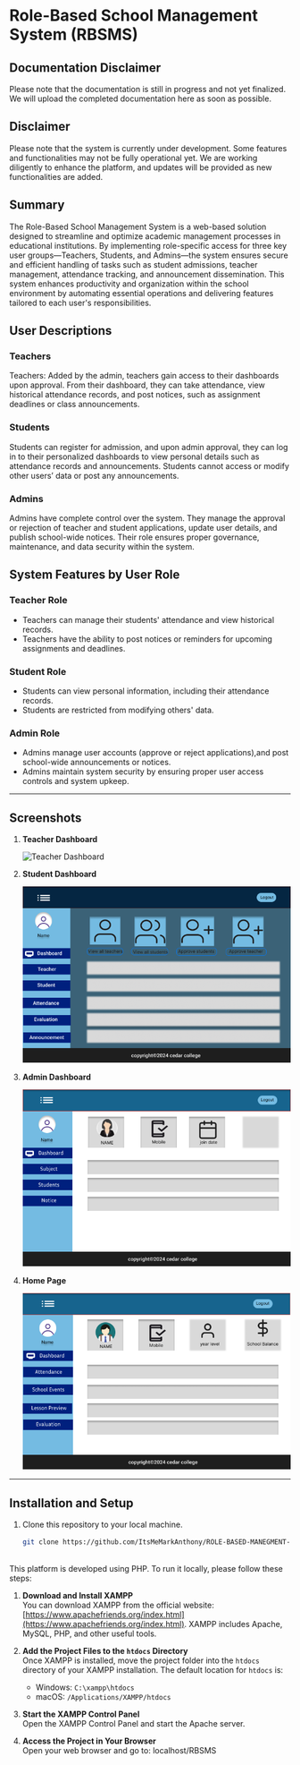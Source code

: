 #  Role-Based School Management System (RBSMS)

## Documentation Disclaimer
Please note that the documentation is still in progress and not yet finalized. We will upload the completed documentation here as soon as possible. 

## Disclaimer
Please note that the system is currently under development. Some features and functionalities may not be fully operational yet. We are working diligently to enhance the platform, and updates will be provided as new functionalities are added. 

## Summary
The Role-Based School Management System is a web-based solution designed to streamline and optimize academic management processes in educational institutions. By implementing role-specific access for three key user groups—Teachers, Students, and Admins—the system ensures secure and efficient handling of tasks such as student admissions, teacher management, attendance tracking, and announcement dissemination. This system enhances productivity and organization within the school environment by automating essential operations and delivering features tailored to each user's responsibilities.


## User Descriptions

### Teachers
Teachers: Added by the admin, teachers gain access to their dashboards upon approval. From their dashboard, they can take attendance, view historical attendance records, and post notices, such as assignment deadlines or class announcements.

### Students
Students can register for admission, and upon admin approval, they can log in to their personalized dashboards to view personal details such as attendance records and announcements. Students cannot access or modify other users’ data or post any announcements.

### Admins
Admins have complete control over the system. They manage the approval or rejection of teacher and student applications, update user details, and publish school-wide notices. Their role ensures proper governance, maintenance, and data security within the system.

## System Features by User Role

### Teacher Role
- Teachers can manage their students' attendance and view historical records.
- Teachers have the ability to post notices or reminders for upcoming assignments and deadlines.

### Student Role
- Students can view personal information, including their attendance records.
- Students are restricted from modifying others' data.

### Admin Role
- Admins manage user accounts (approve or reject applications),and post school-wide announcements or notices.
- Admins maintain system security by ensuring proper user access controls and system upkeep.

---

## Screenshots 

1. **Teacher Dashboard**  
   
   ![Teacher Dashboard](screenshots/homepage(2).png)

2. **Student Dashboard**  
     
   ![Student Dashboard](screenshots/admin.png)

3. **Admin Dashboard**  
    
   ![Admin User Management](screenshots/teacher.png)

4. **Home Page**  
   
   ![Attendance Management](screenshots/student_dashboard.png)

---

## Installation and Setup
1. Clone this repository to your local machine.
   ```bash
   git clone https://github.com/ItsMeMarkAnthony/ROLE-BASED-MANEGMENT-SYSTEM.git

   

This platform is developed using PHP. To run it locally, please follow these steps:

1. **Download and Install XAMPP**  
   You can download XAMPP from the official website: [https://www.apachefriends.org/index.html](https://www.apachefriends.org/index.html). XAMPP includes Apache, MySQL, PHP, and other useful tools.

2. **Add the Project Files to the `htdocs` Directory**  
   Once XAMPP is installed, move the project folder into the `htdocs` directory of your XAMPP installation. The default location for `htdocs` is:
   - Windows: `C:\xampp\htdocs`
   - macOS: `/Applications/XAMPP/htdocs`

3. **Start the XAMPP Control Panel**  
   Open the XAMPP Control Panel and start the Apache server.

4. **Access the Project in Your Browser**  
   Open your web browser and go to: localhost/RBSMS


